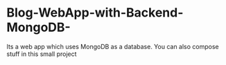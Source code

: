 # Blog-WebApp-with-Backend-MongoDB-
Its a web app which uses MongoDB as a database. You can also compose stuff in this small project

